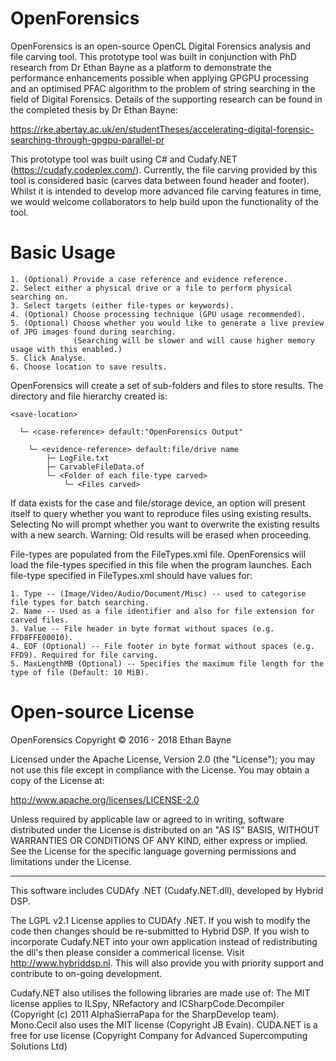# OpenForensics
OpenForensics is an open-source OpenCL Digital Forensics analysis and file carving tool. This prototype tool was built in conjunction with PhD research from Dr Ethan Bayne as a platform to demonstrate the performance enhancements possible when applying GPGPU processing and an optimised PFAC algorithm to the problem of string searching in the field of Digital Forensics. Details of the supporting research can be found in the completed thesis by Dr Ethan Bayne:

https://rke.abertay.ac.uk/en/studentTheses/accelerating-digital-forensic-searching-through-gpgpu-parallel-pr

This prototype tool was built using C# and Cudafy.NET (https://cudafy.codeplex.com/). Currently, the file carving provided by this tool is considered basic (carves data between found header and footer). Whilst it is intended to develop more advanced file carving features in time, we would welcome collaborators to help build upon the functionality of the tool.

# Basic Usage
    1. (Optional) Provide a case reference and evidence reference.
    2. Select either a physical drive or a file to perform physical searching on.
    3. Select targets (either file-types or keywords).
    4. (Optional) Choose processing technique (GPU usage recommended).
    5. (Optional) Choose whether you would like to generate a live preview of JPG images found during searching. 
                  (Searching will be slower and will cause higher memory usage with this enabled.)
    5. Click Analyse.
    6. Choose location to save results.

OpenForensics will create a set of sub-folders and files to store results. The directory and file hierarchy created is: 

    <save-location>

      └─ <case-reference> default:"OpenForensics Output"
 
        └─ <evidence-reference> default:file/drive name
            ├─ LogFile.txt
            ├─ CarvableFileData.of
            └─ <Folder of each file-type carved>
                └─ <Files carved>

If data exists for the case and file/storage device, an option will present itself to query whether you want to reproduce files using existing results. Selecting No will prompt whether you want to overwrite the existing results with a new search. Warning: Old results will be erased when proceeding.

File-types are populated from the FileTypes.xml file. OpenForensics will load the file-types specified in this file when the program launches. Each file-type specified in FileTypes.xml should have values for:

    1. Type -- (Image/Video/Audio/Document/Misc) -- used to categorise file types for batch searching.
    2. Name -- Used as a file identifier and also for file extension for carved files.
    3. Value -- File header in byte format without spaces (e.g. FFD8FFE00010).
    4. EOF (Optional) -- File footer in byte format without spaces (e.g. FFD9). Required for file carving.
    5. MaxLengthMB (Optional) -- Specifies the maximum file length for the type of file (Default: 10 MiB).

# Open-source License
OpenForensics Copyright © 2016 - 2018 Ethan Bayne

Licensed under the Apache License, Version 2.0 (the "License"); you may not use this file except in compliance with the License. You may obtain a copy of the License at:

http://www.apache.org/licenses/LICENSE-2.0

Unless required by applicable law or agreed to in writing, software distributed under the License is distributed on an "AS IS" BASIS, WITHOUT WARRANTIES OR CONDITIONS OF ANY KIND, either express or implied. See the License for the specific language governing permissions and limitations under the License.

---

This software includes CUDAfy .NET (Cudafy.NET.dll), developed by Hybrid DSP.

The LGPL v2.1 License applies to CUDAfy .NET. If you wish to modify the code then changes should be re-submitted to Hybrid DSP. If you wish to incorporate Cudafy.NET into your own application instead of redistributing the dll's then please consider a commerical license. Visit http://www.hybriddsp.nl. This will also provide you with priority support and contribute to on-going development.

Cudafy.NET also utilises the following libraries are made use of:
The MIT license applies to ILSpy, NRefactory and ICSharpCode.Decompiler (Copyright (c) 2011 AlphaSierraPapa for the SharpDevelop team).
Mono.Cecil also uses the MIT license (Copyright JB Evain).
CUDA.NET is a free for use license (Copyright Company for Advanced Supercomputing Solutions Ltd)
